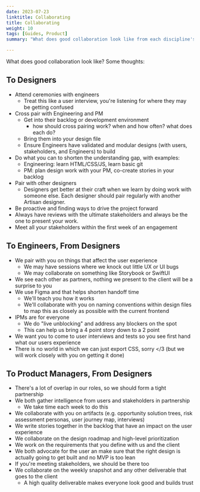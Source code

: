 ```yaml
---
date: 2023-07-23
linktitle: Collaborating
title: Collaborating
weight: 10
tags: [Guides, Product]
summary: "What does good collaboration look like from each discipline's perspective?"

---
```


What does good collaboration look like? Some thoughts:

## To Designers

- Attend ceremonies with engineers
    - Treat this like a user interview, you're listening for where they may be getting confused
- Cross pair with Engineering and PM
    - Get into their backlog or development environment
        - how should cross pairing work? when and how often? what does each do?
    - Bring them into your design file
    - Ensure Engineers have validated and modular designs (with users, stakeholders, and Engineers) to build
- Do what you can to shorten the understanding gap, with examples:
    - Engineering: learn HTML/CSS/JS, learn basic git
    - PM: plan design work with your PM, co-create stories in your backlog
- Pair with other designers
    - Designers get better at their craft when we learn by doing work with someone else. Each designer should pair regularly with another Artisan designer.
- Be proactive and finding ways to drive the project forward
- Always have reviews with the ultimate stakeholders and always be the one to present your work.
- Meet all your stakeholders within the first week of an engagement

## To Engineers, From Designers

- We pair with you on things that affect the user experience
    - We may have sessions where we knock out little UX or UI bugs
    - We may collaborate on something like Storybook or SwiftUI
- We see each other as partners, nothing we present to the client will be a surprise to you
- We use Figma and that helps shorten handoff time
    - We'll teach you how it works
    - We'll collaborate with you on naming conventions within design files to map this as closely as possible with the current frontend
- IPMs are for everyone
    - We do "live unblocking" and address any blockers on the spot
    - This can help us bring a 4 point story down to a 2 point
- We want you to come to user interviews and tests so you see first hand what our users experience
- There is no world in which we can just export CSS, sorry </3 (but we will work closely with you on getting it done)

## To Product Managers, From Designers

- There's a lot of overlap in our roles, so we should form a tight partnership
- We both gather intelligence from users and stakeholders in partnership
    - We take time each week to do this
- We collaborate with you on artifacts (e.g. opportunity solution trees, risk assessment personas, user journey map, interviews)
- We write stories together in the backlog that have an impact on the user experience
- We collaborate on the design roadmap and high-level prioritization
- We work on the requirements that you define with us and the client
- We both advocate for the user an make sure that the right design is actually going to get built and no MVP is too lean
- If you're meeting stakeholders, we should be there too
- We collaborate on the weekly snapshot and any other deliverable that goes to the client
    - A high quality deliverable makes everyone look good and builds trust